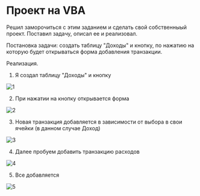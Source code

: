 # Проект на VBA

Решил заморочиться с этим заданием и сделать свой собственныый проект. Поставил задачу, описал ее и реализовал.

Постановка задачи: создать таблицу "Доходы" и кнопку, по нажатию на которую будет открываться форма добавления транзакции.

Реализация.

1. Я создал таблицу "Доходы" и кнопку

![1](https://sun9-35.userapi.com/75KAyBTcBrOmfSaAB4i5ZO12UeE8_fggO_Sk_Q/nlCWEyfQuKI.jpg "1")

2. При нажатии на кнопку открывается форма

![2](https://sun9-9.userapi.com/wUnik3bdJDMZxuIN1nTcbnU6mPWXw2zDPPZrew/YQVWAGaufBs.jpg "2")

3. Новая транзакция добавляется в зависимости от выбора в свои ячейки (в данном случае Доход)

![3](https://sun9-49.userapi.com/QQGCbv2RVlYO1V21wjcfP3ZSI3qBHBN5ecCWog/kkwQtMuUHoE.jpg "3")

4. Далее пробуем добавить транзакцию расходов

![4](https://sun9-2.userapi.com/1nGTBUeNvAq5hOBM8nEkpWqdu1L0JiPiF_ZkXA/s8_KtVYYj1A.jpg "4")

5. Все добавляется

![5](https://sun9-30.userapi.com/x8INz7yhARyvQU1XK_Jq-sDh8TSby4u93EK1bA/YPXl5WDRxO4.jpg "5")